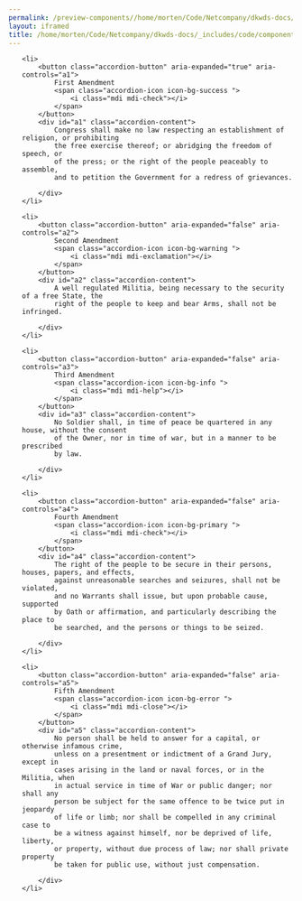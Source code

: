 ```yaml
--- 
permalink: /preview-components//home/morten/Code/Netcompany/dkwds-docs/_includes/code/components/accordion--default.html
layout: iframed 
title: /home/morten/Code/Netcompany/dkwds-docs/_includes/code/components/accordion--default.html
---
```

<ul class="accordion">

    <li>
        <button class="accordion-button" aria-expanded="true" aria-controls="a1">
            First Amendment
            <span class="accordion-icon icon-bg-success ">
                <i class="mdi mdi-check"></i>
            </span>
        </button>
        <div id="a1" class="accordion-content">
            Congress shall make no law respecting an establishment of religion, or prohibiting
            the free exercise thereof; or abridging the freedom of speech, or
            of the press; or the right of the people peaceably to assemble,
            and to petition the Government for a redress of grievances.

        </div>
    </li>

    <li>
        <button class="accordion-button" aria-expanded="false" aria-controls="a2">
            Second Amendment
            <span class="accordion-icon icon-bg-warning ">
                <i class="mdi mdi-exclamation"></i>
            </span>
        </button>
        <div id="a2" class="accordion-content">
            A well regulated Militia, being necessary to the security of a free State, the
            right of the people to keep and bear Arms, shall not be infringed.

        </div>
    </li>

    <li>
        <button class="accordion-button" aria-expanded="false" aria-controls="a3">
            Third Amendment
            <span class="accordion-icon icon-bg-info ">
                <i class="mdi mdi-help"></i>
            </span>
        </button>
        <div id="a3" class="accordion-content">
            No Soldier shall, in time of peace be quartered in any house, without the consent
            of the Owner, nor in time of war, but in a manner to be prescribed
            by law.

        </div>
    </li>

    <li>
        <button class="accordion-button" aria-expanded="false" aria-controls="a4">
            Fourth Amendment
            <span class="accordion-icon icon-bg-primary ">
                <i class="mdi mdi-check"></i>
            </span>
        </button>
        <div id="a4" class="accordion-content">
            The right of the people to be secure in their persons, houses, papers, and effects,
            against unreasonable searches and seizures, shall not be violated,
            and no Warrants shall issue, but upon probable cause, supported
            by Oath or affirmation, and particularly describing the place to
            be searched, and the persons or things to be seized.

        </div>
    </li>

    <li>
        <button class="accordion-button" aria-expanded="false" aria-controls="a5">
            Fifth Amendment
            <span class="accordion-icon icon-bg-error ">
                <i class="mdi mdi-close"></i>
            </span>
        </button>
        <div id="a5" class="accordion-content">
            No person shall be held to answer for a capital, or otherwise infamous crime,
            unless on a presentment or indictment of a Grand Jury, except in
            cases arising in the land or naval forces, or in the Militia, when
            in actual service in time of War or public danger; nor shall any
            person be subject for the same offence to be twice put in jeopardy
            of life or limb; nor shall be compelled in any criminal case to
            be a witness against himself, nor be deprived of life, liberty,
            or property, without due process of law; nor shall private property
            be taken for public use, without just compensation.

        </div>
    </li>

</ul>
